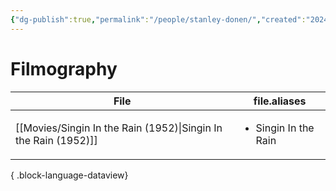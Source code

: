 ```yaml
---
{"dg-publish":true,"permalink":"/people/stanley-donen/","created":"2024-06-18","updated":"2024-06-18"}
---
```



# Filmography

| File                                                               | file.aliases                         |
| ------------------------------------------------------------------ | ------------------------------------ |
| [[Movies/Singin In the Rain (1952)\|Singin In the Rain (1952)]] | <ul><li>Singin In the Rain</li></ul> |

{ .block-language-dataview}
